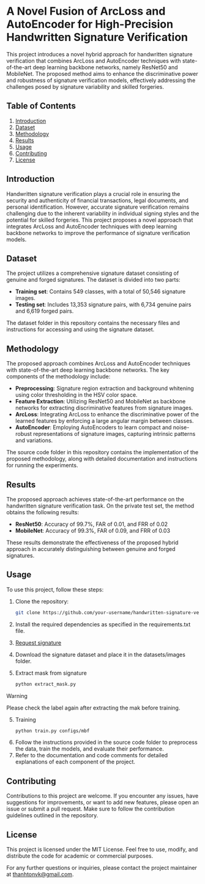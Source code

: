 # A Novel Fusion of ArcLoss and AutoEncoder for High-Precision Handwritten Signature Verification

This project introduces a novel hybrid approach for handwritten signature verification that combines ArcLoss and AutoEncoder techniques with state-of-the-art deep learning backbone networks, namely ResNet50 and MobileNet. The proposed method aims to enhance the discriminative power and robustness of signature verification models, effectively addressing the challenges posed by signature variability and skilled forgeries.

## Table of Contents

1. [Introduction](#introduction)
2. [Dataset](#dataset)
3. [Methodology](#methodology)
4. [Results](#results)
5. [Usage](#usage)
6. [Contributing](#contributing)
7. [License](#license)

## Introduction

Handwritten signature verification plays a crucial role in ensuring the security and authenticity of financial transactions, legal documents, and personal identification. However, accurate signature verification remains challenging due to the inherent variability in individual signing styles and the potential for skilled forgeries. This project proposes a novel approach that integrates ArcLoss and AutoEncoder techniques with deep learning backbone networks to improve the performance of signature verification models.

## Dataset

The project utilizes a comprehensive signature dataset consisting of genuine and forged signatures. The dataset is divided into two parts:

- **Training set**: Contains 549 classes, with a total of 50,546 signature images.
- **Testing set**: Includes 13,353 signature pairs, with 6,734 genuine pairs and 6,619 forged pairs.

The dataset folder in this repository contains the necessary files and instructions for accessing and using the signature dataset.

## Methodology

The proposed approach combines ArcLoss and AutoEncoder techniques with state-of-the-art deep learning backbone networks. The key components of the methodology include:

- **Preprocessing**: Signature region extraction and background whitening using color thresholding in the HSV color space.
- **Feature Extraction**: Utilizing ResNet50 and MobileNet as backbone networks for extracting discriminative features from signature images.
- **ArcLoss**: Integrating ArcLoss to enhance the discriminative power of the learned features by enforcing a large angular margin between classes.
- **AutoEncoder**: Employing AutoEncoders to learn compact and noise-robust representations of signature images, capturing intrinsic patterns and variations.

The source code folder in this repository contains the implementation of the proposed methodology, along with detailed documentation and instructions for running the experiments.

## Results

The proposed approach achieves state-of-the-art performance on the handwritten signature verification task. On the private test set, the method obtains the following results:

- **ResNet50**: Accuracy of 99.7%, FAR of 0.01, and FRR of 0.02
- **MobileNet**: Accuracy of 99.3%, FAR of 0.09, and FRR of 0.03

These results demonstrate the effectiveness of the proposed hybrid approach in accurately distinguishing between genuine and forged signatures.

## Usage

To use this project, follow these steps:

1. Clone the repository:

   ```bash
   git clone https://github.com/your-username/handwritten-signature-verification.git
2. Install the required dependencies as specified in the requirements.txt file.
3. [Request signature](https://forms.gle/NMvgMJrQ1TYmfbF89) 
3. Download the signature dataset and place it in the datasets/images folder.
4. Extract mask from signature
   ```bash 
   python extract_mask.py
> [!WARNING]  
> Please check the label again after extracting the mak before training.
5. Training 
   ```bash
   python train.py configs/mbf
4. Follow the instructions provided in the source code folder to preprocess the data, train the models, and evaluate their performance.
5. Refer to the documentation and code comments for detailed explanations of each component of the project.

## Contributing
Contributions to this project are welcome. If you encounter any issues, have suggestions for improvements, or want to add new features, please open an issue or submit a pull request. Make sure to follow the contribution guidelines outlined in the repository.

## License
This project is licensed under the MIT License. Feel free to use, modify, and distribute the code for academic or commercial purposes.

For any further questions or inquiries, please contact the project maintainer at thanhtonvk@gmail.com.
